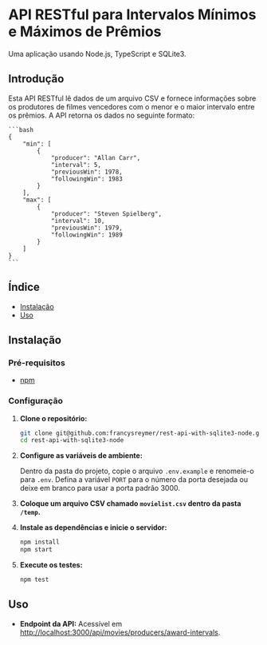 # API RESTful para Intervalos Mínimos e Máximos de Prêmios

Uma aplicação usando Node.js, TypeScript e SQLite3.

## Introdução

Esta API RESTful lê dados de um arquivo CSV e fornece informações sobre os produtores de filmes vencedores com o menor e o maior intervalo entre os prêmios. A API retorna os dados no seguinte formato:

    ```bash
    {
        "min": [
            {
                "producer": "Allan Carr",
                "interval": 5,
                "previousWin": 1978,
                "followingWin": 1983
            }
        ],
        "max": [
            {
                "producer": "Steven Spielberg",
                "interval": 10,
                "previousWin": 1979,
                "followingWin": 1989
            }
        ]
    }
    ```

## Índice

- [Instalação](#instalação)
- [Uso](#uso)

## Instalação

### Pré-requisitos

- [npm](https://www.npmjs.com/)

### Configuração

1. **Clone o repositório:**

    ```bash
    git clone git@github.com:francysreymer/rest-api-with-sqlite3-node.git
    cd rest-api-with-sqlite3-node
    ```

2. **Configure as variáveis de ambiente:**

    Dentro da pasta do projeto, copie o arquivo `.env.example` e renomeie-o para `.env`. Defina a variável `PORT` para o número da porta desejada ou deixe em branco para usar a porta padrão 3000.

3. **Coloque um arquivo CSV chamado `movielist.csv` dentro da pasta `/temp`.**

4. **Instale as dependências e inicie o servidor:**

    ```bash
    npm install
    npm start
    ```

5. **Execute os testes:**

    ```bash
    npm test
    ```

## Uso

- **Endpoint da API:** Acessível em [http://localhost:3000/api/movies/producers/award-intervals](http://localhost:3000/api/movies/producers/award-intervals).